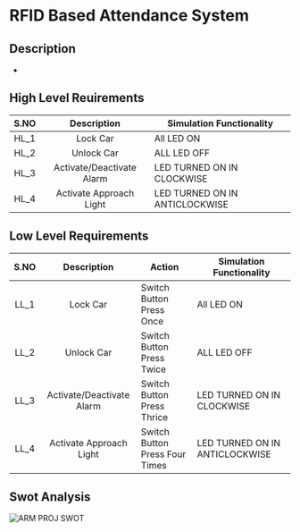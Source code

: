 # RFID Based Attendance System

## Description

* 

## High Level Reuirements

| S.NO |        Description        | Simulation Functionality       |
|:----:|:-------------------------:|--------------------------------|
| HL_1 |          Lock Car         | All LED ON                     |
| HL_2 |         Unlock Car        | ALL LED OFF                    |
| HL_3 | Activate/Deactivate Alarm | LED TURNED ON IN CLOCKWISE     |
| HL_4 | Activate Approach Light   | LED TURNED ON IN ANTICLOCKWISE |

## Low Level Requirements

| S.NO |        Description        | Action                         | Simulation Functionality       |
|:----:|:-------------------------:|--------------------------------|--------------------------------|
| LL_1 |          Lock Car         | Switch Button Press Once       | All LED ON                     |
| LL_2 |         Unlock Car        | Switch Button Press Twice      | ALL LED OFF                    |
| LL_3 | Activate/Deactivate Alarm | Switch Button Press Thrice     | LED TURNED ON IN CLOCKWISE     |
| LL_4 | Activate Approach Light   | Switch Button Press Four Times | LED TURNED ON IN ANTICLOCKWISE |


## Swot Analysis

![ARM PROJ SWOT](https://user-images.githubusercontent.com/34639178/157854448-0f14744b-cf72-4d71-9beb-51d7af61af0e.JPG)


